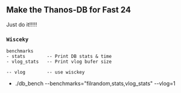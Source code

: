 ## Make the Thanos-DB for Fast 24

Just do it!!!!!

### `Wisceky`
```
benchmarks 
- stats        -- Print DB stats & time
- vlog_stats   -- Print vlog bufer size

```

```
-- vlog        -- use wisckey

```

- ./db_bench --benchmarks="filrandom,stats,vlog_stats" --vlog=1   
